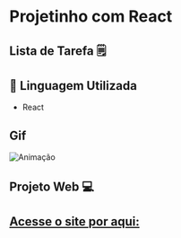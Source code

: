 # Projetinho com React 

## Lista de Tarefa 🗒️

## 🤖 Linguagem Utilizada
* React

## Gif
![Animação](https://github.com/user-attachments/assets/0f7e303f-4492-46a0-afdf-270117278b49)

## Projeto Web 💻

## [Acesse o site por aqui:](https://lista-tarefa-react-two.vercel.app)
